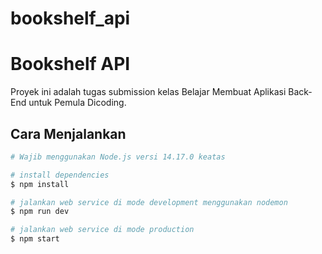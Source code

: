 # bookshelf_api
# Bookshelf API

Proyek ini adalah tugas submission kelas Belajar Membuat Aplikasi Back-End untuk Pemula Dicoding.

## Cara Menjalankan

```bash
# Wajib menggunakan Node.js versi 14.17.0 keatas

# install dependencies
$ npm install

# jalankan web service di mode development menggunakan nodemon
$ npm run dev

# jalankan web service di mode production
$ npm start
```
